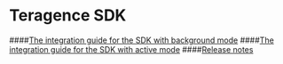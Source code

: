 # Teragence SDK

####[The integration guide for the SDK with background mode](https://github.com/Teragence/android-sdk/blob/master/background_integration_guide.md)
####[The integration guide for the SDK with active mode](https://github.com/Teragence/android-sdk/blob/master/active_integration_guide.md)
####[Release notes](https://github.com/Teragence/android-sdk/blob/master/release_notes.md)
